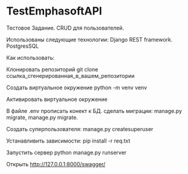 # TestEmphasoftAPI

Тестовое Задание. CRUD для пользователей.

Использованы следующие технологии: Django REST framework. PostgresSQL

Как использовать: 

Клонировать репозиторий git clone ссылка_сгенерированная_в_вашем_репозитории 

Создать виртуальное окружение python -m venv venv 

Активировать виртуальное окружение 

В файле .env прописать конект к БД. сделать миграции: manage.py migrate, manage.py migrate. 

Cоздать суперпользователя: manage.py createsuperuser

Устанавливить зависимости: pip install -r req.txt 

Запустить сервер python manage.py runserver 

Открыть http://127.0.0.1:8000/swagger/

